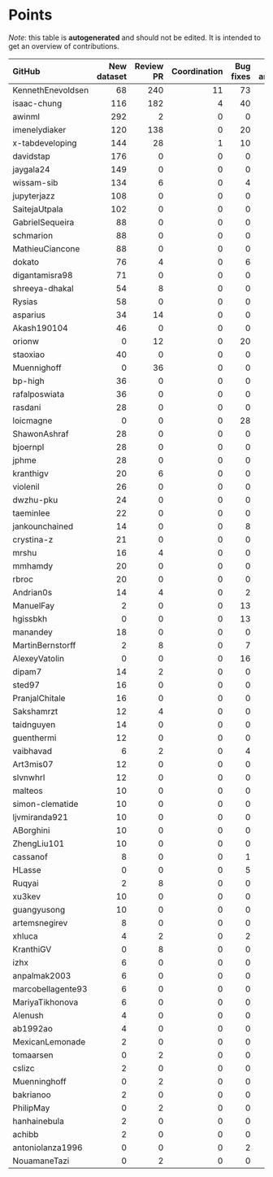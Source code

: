 # Points

_Note_: this table is **autogenerated** and should not be edited. It is intended to get an overview of contributions.

 | GitHub            |   New dataset |   Review PR |   Coordination |   Bug fixes |   Dataset annotations |   Running Models |   Paper writing |   New task |   Total |
|:------------------|--------------:|------------:|---------------:|------------:|----------------------:|-----------------:|----------------:|-----------:|--------:|
| KennethEnevoldsen |            68 |         240 |             11 |          73 |                    35 |                0 |               0 |          0 |     427 |
| isaac-chung       |           116 |         182 |              4 |          40 |                     1 |                0 |               4 |          0 |     347 |
| awinml            |           292 |           2 |              0 |           0 |                     0 |                0 |               0 |          0 |     294 |
| imenelydiaker     |           120 |         138 |              0 |          20 |                     0 |                0 |               0 |          0 |     278 |
| x-tabdeveloping   |           144 |          28 |              1 |          10 |                     0 |                0 |               0 |         12 |     195 |
| davidstap         |           176 |           0 |              0 |           0 |                     0 |                0 |               0 |          0 |     176 |
| jaygala24         |           149 |           0 |              0 |           0 |                     0 |                0 |               0 |          0 |     149 |
| wissam-sib        |           134 |           6 |              0 |           4 |                     0 |                0 |               0 |          0 |     144 |
| jupyterjazz       |           108 |           0 |              0 |           0 |                     0 |                0 |               0 |          0 |     108 |
| SaitejaUtpala     |           102 |           0 |              0 |           0 |                     0 |                0 |               0 |          0 |     102 |
| GabrielSequeira   |            88 |           0 |              0 |           0 |                     0 |                0 |               0 |          0 |      88 |
| schmarion         |            88 |           0 |              0 |           0 |                     0 |                0 |               0 |          0 |      88 |
| MathieuCiancone   |            88 |           0 |              0 |           0 |                     0 |                0 |               0 |          0 |      88 |
| dokato            |            76 |           4 |              0 |           6 |                     0 |                0 |               0 |          0 |      86 |
| digantamisra98    |            71 |           0 |              0 |           0 |                     0 |                0 |               0 |          0 |      71 |
| shreeya-dhakal    |            54 |           8 |              0 |           0 |                     0 |                0 |               0 |          0 |      62 |
| Rysias            |            58 |           0 |              0 |           0 |                     0 |                0 |               0 |          0 |      58 |
| asparius          |            34 |          14 |              0 |           0 |                     0 |                0 |               0 |          0 |      48 |
| Akash190104       |            46 |           0 |              0 |           0 |                     0 |                0 |               0 |          0 |      46 |
| orionw            |             0 |          12 |              0 |          20 |                     0 |                0 |               0 |         10 |      42 |
| staoxiao          |            40 |           0 |              0 |           0 |                     0 |                0 |               0 |          0 |      40 |
| Muennighoff       |             0 |          36 |              0 |           0 |                     0 |                0 |               0 |          0 |      36 |
| bp-high           |            36 |           0 |              0 |           0 |                     0 |                0 |               0 |          0 |      36 |
| rafalposwiata     |            36 |           0 |              0 |           0 |                     0 |                0 |               0 |          0 |      36 |
| rasdani           |            28 |           0 |              0 |           0 |                     0 |                0 |               0 |          0 |      28 |
| loicmagne         |             0 |           0 |              0 |          28 |                     0 |                0 |               0 |          0 |      28 |
| ShawonAshraf      |            28 |           0 |              0 |           0 |                     0 |                0 |               0 |          0 |      28 |
| bjoernpl          |            28 |           0 |              0 |           0 |                     0 |                0 |               0 |          0 |      28 |
| jphme             |            28 |           0 |              0 |           0 |                     0 |                0 |               0 |          0 |      28 |
| kranthigv         |            20 |           6 |              0 |           0 |                     0 |                0 |               0 |          0 |      26 |
| violenil          |            26 |           0 |              0 |           0 |                     0 |                0 |               0 |          0 |      26 |
| dwzhu-pku         |            24 |           0 |              0 |           0 |                     0 |                0 |               0 |          0 |      24 |
| taeminlee         |            22 |           0 |              0 |           0 |                     0 |                0 |               0 |          0 |      22 |
| jankounchained    |            14 |           0 |              0 |           8 |                     0 |                0 |               0 |          0 |      22 |
| crystina-z        |            21 |           0 |              0 |           0 |                     0 |                0 |               0 |          0 |      21 |
| mrshu             |            16 |           4 |              0 |           0 |                     1 |                0 |               0 |          0 |      21 |
| mmhamdy           |            20 |           0 |              0 |           0 |                     0 |                0 |               0 |          0 |      20 |
| rbroc             |            20 |           0 |              0 |           0 |                     0 |                0 |               0 |          0 |      20 |
| Andrian0s         |            14 |           4 |              0 |           2 |                     0 |                0 |               0 |          0 |      20 |
| ManuelFay         |             2 |           0 |              0 |          13 |                     0 |                0 |               0 |          5 |      20 |
| hgissbkh          |             0 |           0 |              0 |          13 |                     0 |                0 |               0 |          5 |      18 |
| manandey          |            18 |           0 |              0 |           0 |                     0 |                0 |               0 |          0 |      18 |
| MartinBernstorff  |             2 |           8 |              0 |           7 |                     0 |                0 |               0 |          0 |      17 |
| AlexeyVatolin     |             0 |           0 |              0 |          16 |                     0 |                0 |               0 |          0 |      16 |
| dipam7            |            14 |           2 |              0 |           0 |                     0 |                0 |               0 |          0 |      16 |
| sted97            |            16 |           0 |              0 |           0 |                     0 |                0 |               0 |          0 |      16 |
| PranjalChitale    |            16 |           0 |              0 |           0 |                     0 |                0 |               0 |          0 |      16 |
| Sakshamrzt        |            12 |           4 |              0 |           0 |                     0 |                0 |               0 |          0 |      16 |
| taidnguyen        |            14 |           0 |              0 |           0 |                     0 |                0 |               0 |          0 |      14 |
| guenthermi        |            12 |           0 |              0 |           0 |                     0 |                0 |               0 |          0 |      12 |
| vaibhavad         |             6 |           2 |              0 |           4 |                     0 |                0 |               0 |          0 |      12 |
| Art3mis07         |            12 |           0 |              0 |           0 |                     0 |                0 |               0 |          0 |      12 |
| slvnwhrl          |            12 |           0 |              0 |           0 |                     0 |                0 |               0 |          0 |      12 |
| malteos           |            10 |           0 |              0 |           0 |                     0 |                0 |               0 |          0 |      10 |
| simon-clematide   |            10 |           0 |              0 |           0 |                     0 |                0 |               0 |          0 |      10 |
| ljvmiranda921     |            10 |           0 |              0 |           0 |                     0 |                0 |               0 |          0 |      10 |
| ABorghini         |            10 |           0 |              0 |           0 |                     0 |                0 |               0 |          0 |      10 |
| ZhengLiu101       |            10 |           0 |              0 |           0 |                     0 |                0 |               0 |          0 |      10 |
| cassanof          |             8 |           0 |              0 |           1 |                     0 |                1 |               0 |          0 |      10 |
| HLasse            |             0 |           0 |              0 |           5 |                     5 |                0 |               0 |          0 |      10 |
| Ruqyai            |             2 |           8 |              0 |           0 |                     0 |                0 |               0 |          0 |      10 |
| xu3kev            |            10 |           0 |              0 |           0 |                     0 |                0 |               0 |          0 |      10 |
| guangyusong       |            10 |           0 |              0 |           0 |                     0 |                0 |               0 |          0 |      10 |
| artemsnegirev     |             8 |           0 |              0 |           0 |                     0 |                0 |               0 |          0 |       8 |
| xhluca            |             4 |           2 |              0 |           2 |                     0 |                0 |               0 |          0 |       8 |
| KranthiGV         |             0 |           8 |              0 |           0 |                     0 |                0 |               0 |          0 |       8 |
| izhx              |             6 |           0 |              0 |           0 |                     0 |                0 |               0 |          0 |       6 |
| anpalmak2003      |             6 |           0 |              0 |           0 |                     0 |                0 |               0 |          0 |       6 |
| marcobellagente93 |             6 |           0 |              0 |           0 |                     0 |                0 |               0 |          0 |       6 |
| MariyaTikhonova   |             6 |           0 |              0 |           0 |                     0 |                0 |               0 |          0 |       6 |
| Alenush           |             4 |           0 |              0 |           0 |                     0 |                0 |               0 |          0 |       4 |
| ab1992ao          |             4 |           0 |              0 |           0 |                     0 |                0 |               0 |          0 |       4 |
| MexicanLemonade   |             2 |           0 |              0 |           0 |                     0 |                0 |               0 |          0 |       2 |
| tomaarsen         |             0 |           2 |              0 |           0 |                     0 |                0 |               0 |          0 |       2 |
| cslizc            |             2 |           0 |              0 |           0 |                     0 |                0 |               0 |          0 |       2 |
| Muenninghoff      |             0 |           2 |              0 |           0 |                     0 |                0 |               0 |          0 |       2 |
| bakrianoo         |             2 |           0 |              0 |           0 |                     0 |                0 |               0 |          0 |       2 |
| PhilipMay         |             0 |           2 |              0 |           0 |                     0 |                0 |               0 |          0 |       2 |
| hanhainebula      |             2 |           0 |              0 |           0 |                     0 |                0 |               0 |          0 |       2 |
| achibb            |             2 |           0 |              0 |           0 |                     0 |                0 |               0 |          0 |       2 |
| antoniolanza1996  |             0 |           0 |              0 |           2 |                     0 |                0 |               0 |          0 |       2 |
| NouamaneTazi      |             0 |           2 |              0 |           0 |                     0 |                0 |               0 |          0 |       2 |